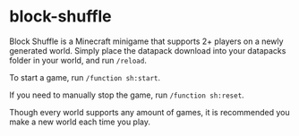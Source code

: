 # block-shuffle

Block Shuffle is a Minecraft minigame that supports 2+ players on a newly generated world. Simply place the datapack download into your datapacks folder in your world, and run `/reload`.

To start a game, run `/function sh:start`.

If you need to manually stop the game, run `/function sh:reset`.

Though every world supports any amount of games, it is recommended you make a new world each time you play.
